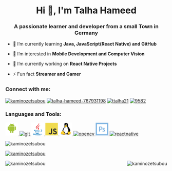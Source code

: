 <h1 align="center">Hi 👋, I'm Talha Hameed</h1>
<h3 align="center">A passionate learner and developer from a small Town in Germany</h3>

- 🌱 I’m currently learning **Java, JavaScript(React Native) and GitHub**

- 💬 I’m interested in **Mobile Development and Computer Vision**

- 🔭 I’m currently working on **React Native Projects**

- ⚡ Fun fact **Streamer and Gamer**

<h3 align="left">Connect with me:</h3>
<p align="left">
<a href="https://twitter.com/kaminozetsubou" target="blank"><img align="center" src="https://raw.githubusercontent.com/rahuldkjain/github-profile-readme-generator/master/src/images/icons/Social/twitter.svg" alt="kaminozetsubou" height="30" width="40" /></a>
<a href="https://linkedin.com/in/talha-hameed-767931198" target="blank"><img align="center" src="https://raw.githubusercontent.com/rahuldkjain/github-profile-readme-generator/master/src/images/icons/Social/linked-in-alt.svg" alt="talha-hameed-767931198" height="30" width="40" /></a>
<a href="https://instagram.com/ttalha21" target="blank"><img align="center" src="https://raw.githubusercontent.com/rahuldkjain/github-profile-readme-generator/master/src/images/icons/Social/instagram.svg" alt="ttalha21" height="30" width="40" /></a>
<a href="https://discord.gg/9582" target="blank"><img align="center" src="https://raw.githubusercontent.com/rahuldkjain/github-profile-readme-generator/master/src/images/icons/Social/discord.svg" alt="9582" height="30" width="40" /></a>
</p>

<h3 align="left">Languages and Tools:</h3>
<p align="left"> <a href="https://developer.android.com" target="_blank"> <img src="https://raw.githubusercontent.com/devicons/devicon/master/icons/android/android-original-wordmark.svg" alt="android" width="40" height="40"/> </a> <a href="https://git-scm.com/" target="_blank"> <img src="https://www.vectorlogo.zone/logos/git-scm/git-scm-icon.svg" alt="git" width="40" height="40"/> </a> <a href="https://www.java.com" target="_blank"> <img src="https://raw.githubusercontent.com/devicons/devicon/master/icons/java/java-original.svg" alt="java" width="40" height="40"/> </a> <a href="https://developer.mozilla.org/en-US/docs/Web/JavaScript" target="_blank"> <img src="https://raw.githubusercontent.com/devicons/devicon/master/icons/javascript/javascript-original.svg" alt="javascript" width="40" height="40"/> </a> <a href="https://www.linux.org/" target="_blank"> <img src="https://raw.githubusercontent.com/devicons/devicon/master/icons/linux/linux-original.svg" alt="linux" width="40" height="40"/> </a> <a href="https://opencv.org/" target="_blank"> <img src="https://www.vectorlogo.zone/logos/opencv/opencv-icon.svg" alt="opencv" width="40" height="40"/> </a> <a href="https://www.photoshop.com/en" target="_blank"> <img src="https://raw.githubusercontent.com/devicons/devicon/master/icons/photoshop/photoshop-line.svg" alt="photoshop" width="40" height="40"/> </a> <a href="https://reactnative.dev/" target="_blank"> <img src="https://reactnative.dev/img/header_logo.svg" alt="reactnative" width="40" height="40"/> </a> </p>

<p align="left"> <img src="https://komarev.com/ghpvc/?username=kaminozetsubou&label=Profile%20views&color=0e75b6&style=flat" alt="kaminozetsubou" /> </p>

<p align="left"> <a href="https://twitter.com/kaminozetsubou" target="blank"><img src="https://img.shields.io/twitter/follow/kaminozetsubou?logo=twitter&style=for-the-badge" alt="kaminozetsubou" /></a> </p>

<p><img align="right" src="https://github-readme-stats.vercel.app/api/top-langs?username=kaminozetsubou&show_icons=true&locale=en&layout=compact" alt="kaminozetsubou" /></p>

<p>&nbsp;<img align="left" src="https://github-readme-stats.vercel.app/api?username=kaminozetsubou&show_icons=true&locale=en" alt="kaminozetsubou" /></p>

